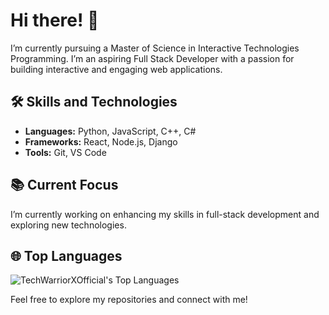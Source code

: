 # Hi there! 👋

I’m currently pursuing a Master of Science in Interactive Technologies Programming. I’m an aspiring Full Stack Developer with a passion for building interactive and engaging web applications.

## 🛠️ Skills and Technologies
- **Languages:** Python, JavaScript, C++, C#
- **Frameworks:** React, Node.js, Django
- **Tools:** Git, VS Code

## 📚 Current Focus
I’m currently working on enhancing my skills in full-stack development and exploring new technologies.

## 🌐 Top Languages
![TechWarriorXOfficial's Top Languages](https://github-readme-stats.vercel.app/api/top-langs/?username=TechWarriorXOfficial&theme=solarized-dark&show_icons=true&hide_border=false&layout=compact)

Feel free to explore my repositories and connect with me!

